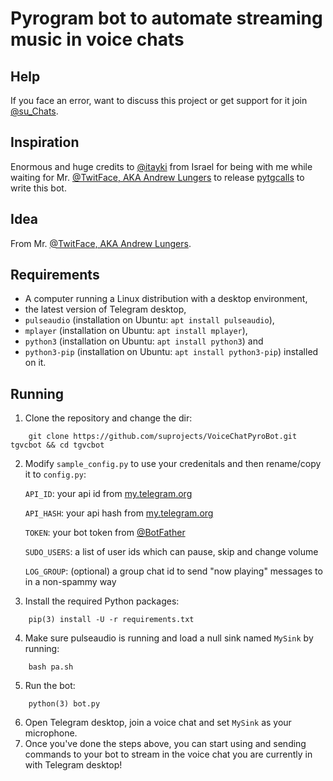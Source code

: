 # Pyrogram bot to automate streaming music in voice chats

## Help
If you face an error, want to discuss this project or get support for it join [@su_Chats](https://t.me/su_Chats).

## Inspiration
Enormous and huge credits to [@itayki](https://t.me/itayki) from Israel for being with me while
waiting for Mr. [@TwitFace, AKA Andrew Lungers](https://t.me/TwitFace) to release [pytgcalls](https://github.com/pytgcalls/pytgcalls) to write this bot.

## Idea
From Mr. [@TwitFace, AKA Andrew Lungers](https://t.me/TwitFace).

## Requirements
* A computer running a Linux distribution with a desktop environment,
* the latest version of Telegram desktop,
* `pulseaudio` (installation on Ubuntu: `apt install pulseaudio`),
* `mplayer` (installation on Ubuntu: `apt install mplayer`),
* `python3` (installation on Ubuntu: `apt install python3`) and
* `python3-pip` (installation on Ubuntu: `apt install python3-pip`) installed on it.

## Running
1. Clone the repository and change the dir:
```
    git clone https://github.com/suprojects/VoiceChatPyroBot.git tgvcbot && cd tgvcbot
```
2. Modify `sample_config.py` to use your credenitals and then rename/copy it to `config.py`:

    `API_ID`: your api id from [my.telegram.org](https://my.telegram.org)

    `API_HASH`: your api hash from [my.telegram.org](https://my.telegram.org)

    `TOKEN`: your bot token from [@BotFather](https://t.me/BotFather)

    `SUDO_USERS`: a list of user ids which can pause, skip and change volume

    `LOG_GROUP`: (optional) a group chat id to send "now playing" messages to in a non-spammy way

3. Install the required Python packages:
```
    pip(3) install -U -r requirements.txt
```
4. Make sure pulseaudio is running and load a null sink named `MySink` by running:
```
    bash pa.sh
```
5. Run the bot:
```
    python(3) bot.py
```
6. Open Telegram desktop, join a voice chat and set `MySink` as your microphone.
7. Once you've done the steps above, you can start using and sending commands to your bot to stream in the voice chat you are currently in with Telegram desktop!

